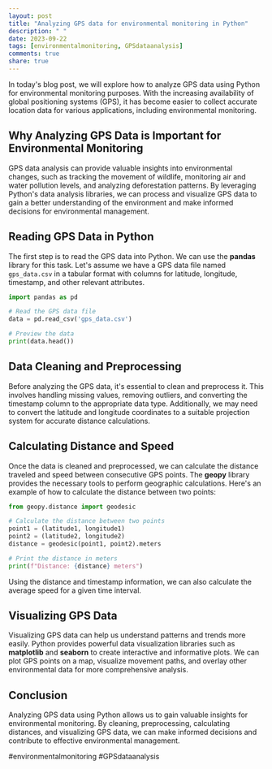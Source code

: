 ```yaml
---
layout: post
title: "Analyzing GPS data for environmental monitoring in Python"
description: " "
date: 2023-09-22
tags: [environmentalmonitoring, GPSdataanalysis]
comments: true
share: true
---
```


In today's blog post, we will explore how to analyze GPS data using Python for environmental monitoring purposes. With the increasing availability of global positioning systems (GPS), it has become easier to collect accurate location data for various applications, including environmental monitoring.

## Why Analyzing GPS Data is Important for Environmental Monitoring

GPS data analysis can provide valuable insights into environmental changes, such as tracking the movement of wildlife, monitoring air and water pollution levels, and analyzing deforestation patterns. By leveraging Python's data analysis libraries, we can process and visualize GPS data to gain a better understanding of the environment and make informed decisions for environmental management.

## Reading GPS Data in Python

The first step is to read the GPS data into Python. We can use the **pandas** library for this task. Let's assume we have a GPS data file named `gps_data.csv` in a tabular format with columns for latitude, longitude, timestamp, and other relevant attributes.

```python
import pandas as pd

# Read the GPS data file
data = pd.read_csv('gps_data.csv')

# Preview the data
print(data.head())
```

## Data Cleaning and Preprocessing

Before analyzing the GPS data, it's essential to clean and preprocess it. This involves handling missing values, removing outliers, and converting the timestamp column to the appropriate data type. Additionally, we may need to convert the latitude and longitude coordinates to a suitable projection system for accurate distance calculations.

## Calculating Distance and Speed

Once the data is cleaned and preprocessed, we can calculate the distance traveled and speed between consecutive GPS points. The **geopy** library provides the necessary tools to perform geographic calculations. Here's an example of how to calculate the distance between two points:

```python
from geopy.distance import geodesic

# Calculate the distance between two points
point1 = (latitude1, longitude1)
point2 = (latitude2, longitude2)
distance = geodesic(point1, point2).meters

# Print the distance in meters
print(f"Distance: {distance} meters")
```

Using the distance and timestamp information, we can also calculate the average speed for a given time interval.

## Visualizing GPS Data

Visualizing GPS data can help us understand patterns and trends more easily. Python provides powerful data visualization libraries such as **matplotlib** and **seaborn** to create interactive and informative plots. We can plot GPS points on a map, visualize movement paths, and overlay other environmental data for more comprehensive analysis.

## Conclusion

Analyzing GPS data using Python allows us to gain valuable insights for environmental monitoring. By cleaning, preprocessing, calculating distances, and visualizing GPS data, we can make informed decisions and contribute to effective environmental management.

#environmentalmonitoring #GPSdataanalysis